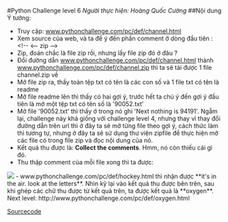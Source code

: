 #Python Challenge level 6
*Người thực hiện: Hoàng Quốc Cường*
##Nội dung
Ý tưởng:
- Truy cập: www.pythonchallenge.com/pc/def/channel.html
- Xem source của web, và ta để ý đến phần comment ở dòng đầu tiên : \<\!-- <\-\- zip -->
- Zip, đoán chắc là file zip rồi, nhưng lấy file zip đó ở đâu ?
- Đổi đường dẫn www.pythonchallenge.com/pc/def/channel.html thành www.pythonchallenge.com/pc/def/channel.zip thì ta sẽ tải được 1 file channel.zip về
- Mở file zip ra, thấy toàn tệp txt có tên là các con số và 1 file txt có tên là readme
- Mở file readme lên thì thấy có hai gợi ý, trước hết ta chú ý đến gợi ý đầu tiên là mở một tệp txt có tên số là '90052.txt'
- Mở file '90052.txt' thì thấy ở trong nó ghi 'Next nothing is 94191'. Ngẫm lại, challenge này khá giống với challenge level 4, nhưng thay vì thay đổi đường dẫn trên url thì ở đây ta sẽ mở từng file theo gợi ý, cách thức làm thì tương tự, nhưng ở đây ta sẽ sử dụng thư viện zipfile để thực hiện mở các file có trong file zip và đọc nội dung của nó.
- Kết quả thu được là: **Collect the comments**. Hmm, nó còn thiếu cái gì đó.
- Thu thập comment của mỗi file xong thì ta được:
<img src = "http://i.imgur.com/ubrSVx0.png">
- www.pythonchallenge.com/pc/def/hockey.html thì nhận được **it's in the air. look at the letters**. Nhìn kỹ lại vào kết quả thu được bên trên, sau khi ghép các chữ thu được từ kết quả trên, ta được kết quả là **oxygen**. Next level: http://www.pythonchallenge.com/pc/def/oxygen.html

[Sourcecode](https://github.com/TotoroC/python_trainings/blob/master/task10/pylevel6.py)

